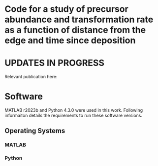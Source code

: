 # Code for a study of precursor abundance and transformation rate as a function of distance from the edge and time since deposition

# UPDATES IN PROGRESS
Relevant publication here: 
# Software
MATLAB r2023b and Python 4.3.0 were used in this work. Following informaiton details the requirements to run these software versions.
## Operating Systems
### MATLAB

### Python
